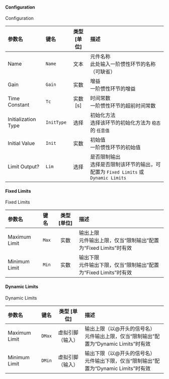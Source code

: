 <!--
DO NOT EDIT THIS FILE DIRECTLY.
This file is generated by tools/comp-docs.js.
All changes will be overwritten by regeneration.
-->

<slot class="model-parameters">

#### Configuration

Configuration

| 参数名 | 键名 | 类型 [单位] | 描述 |
|:------ |:---- |:-----------:|:---- |
| Name | `Name` | 文本 | 元件名称<br/>此处输入一阶惯性环节的名称（可缺省） |
| Gain | `Gain` | 实数 | 增益<br/>一阶惯性环节的增益 |
| Time Constant | `Tc` | 实数 [s] | 时间常数<br/>一阶惯性环节的超前时间常数 |
| Initialization Type | `InitType` | 选择 | 初始化方法<br/>选择该环节的初始化方法为 `稳态` 的 `任意值` |
| Initial Value | `Init` | 实数 | 初始值<br/>一阶惯性环节的初始值 |
| Limit Output? | `Lim` | 选择 | 是否限制输出<br/>选择是否限制该环节的输出，可配置为 `Fixed Limits` 或 `Dynamic Limits` |

#### Fixed Limits

Fixed Limits

| 参数名 | 键名 | 类型 [单位] | 描述 |
|:------ |:---- |:-----------:|:---- |
| Maximum Limit | `Max` | 实数 | 输出上限<br/>元件输出上限，仅当“限制输出”配置为“Fixed Limits”时有效 |
| Minimum Limit | `Min` | 实数 | 输出下限<br/>元件输出下限，仅当“限制输出”配置为“Fixed Limits”时有效 |

#### Dynamic Limits

Dynamic Limits

| 参数名 | 键名 | 类型 [单位] | 描述 |
|:------ |:---- |:-----------:|:---- |
| Maximum Limit | `DMax` | 虚拟引脚（输入） | 输出上限（以@开头的信号名）<br/>元件输出上限，仅当“限制输出”配置为“Dynamic Limits”时有效 |
| Minimum Limit | `DMin` | 虚拟引脚（输入） | 输出下限（以@开头的信号名）<br/>元件输出下限，仅当“限制输出”配置为“Dynamic Limits”时有效 |


</slot>
